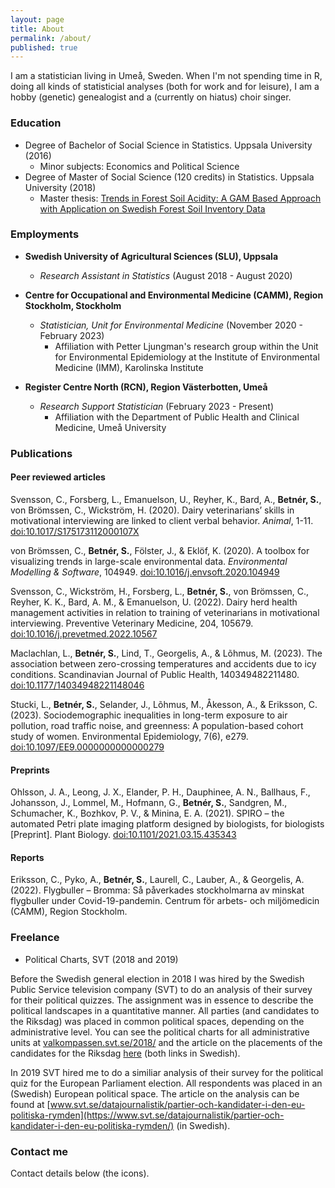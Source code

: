 ```yaml
---
layout: page
title: About
permalink: /about/
published: true
---
```

I am a statistician living in Umeå, Sweden. When I'm not spending time in R, doing all kinds of statisticial analyses (both for work and for leisure), I am a hobby (genetic) genealogist and a (currently on hiatus) choir singer.

### Education
- Degree of Bachelor of Social Science in Statistics. Uppsala University (2016)
	- Minor subjects: Economics and Political Science
- Degree of Master of Social Science (120 credits) in Statistics. Uppsala University (2018)
	- Master thesis: [Trends in Forest Soil Acidity: A GAM Based Approach with Application on Swedish Forest Soil Inventory Data](http://www.diva-portal.org/smash/record.jsf?pid=diva2%3A1215453&dswid=3979)

### Employments

- **Swedish University of Agricultural Sciences (SLU), Uppsala** 
  - *Research Assistant in Statistics* (August 2018 - August 2020)

- **Centre for Occupational and Environmental Medicine (CAMM), Region Stockholm, Stockholm**
  - *Statistician, Unit for Environmental Medicine* (November 2020 - February 2023)
    - Affiliation with Petter Ljungman's research group within the Unit for Environmental Epidemiology at the Institute of Environmental Medicine (IMM), Karolinska Institute

- **Register Centre North (RCN), Region Västerbotten, Umeå**
  - *Research Support Statistician* (February 2023 - Present)
    - Affiliation with the Department of Public Health and Clinical Medicine, Umeå University


### Publications

#### Peer reviewed articles

Svensson, C., Forsberg, L., Emanuelson, U., Reyher, K., Bard, A., **Betnér, S.**, von Brömssen, C., Wickström, H. (2020). Dairy veterinarians’ skills in motivational interviewing are linked to client verbal behavior. *Animal*, 1-11. [doi:10.1017/S175173112000107X](http://doi.org/10.1017/S175173112000107X)

von Brömssen, C., **Betnér, S.**, Fölster, J., & Eklöf, K. (2020). A toolbox for visualizing trends in large-scale environmental data. *Environmental Modelling & Software*, 104949. [doi:10.1016/j.envsoft.2020.104949](http://doi.org/10.1016/j.envsoft.2020.104949)

Svensson, C., Wickström, H., Forsberg, L., **Betnér, S.**, von Brömssen, C., Reyher, K. K., Bard, A. M., & Emanuelson, U. (2022). Dairy herd health management activities in relation to training of veterinarians in motivational interviewing. Preventive Veterinary Medicine, 204, 105679. [doi:10.1016/j.prevetmed.2022.10567](https://doi.org/10.1016/j.prevetmed.2022.10567) 

Maclachlan, L., **Betnér, S.**, Lind, T., Georgelis, A., & Lõhmus, M. (2023). The association between zero-crossing temperatures and accidents due to icy conditions. Scandinavian Journal of Public Health, 140349482211480. [doi:10.1177/14034948221148046](https://doi.org/10.1177/14034948221148046)

Stucki, L., **Betnér, S.**, Selander, J., Lõhmus, M., Åkesson, A., & Eriksson, C. (2023). Sociodemographic inequalities in long-term exposure to air pollution, road traffic noise, and greenness: A population-based cohort study of women. Environmental Epidemiology, 7(6), e279. [doi:10.1097/EE9.0000000000000279](https://doi.org/10.1097/EE9.0000000000000279)

#### Preprints

Ohlsson, J. A., Leong, J. X., Elander, P. H., Dauphinee, A. N., Ballhaus, F., Johansson, J., Lommel, M., Hofmann, G., **Betnér, S.**, Sandgren, M., Schumacher, K., Bozhkov, P. V., & Minina, E. A. (2021). SPIRO – the automated Petri plate imaging platform designed by biologists, for biologists [Preprint]. Plant Biology. 
[doi:10.1101/2021.03.15.435343](https://doi.org/10.1101/2021.03.15.435343) 

#### Reports

Eriksson, C., Pyko, A., **Betnér, S.**, Laurell, C., Lauber, A., & Georgelis, A. (2022). Flygbuller – Bromma: Så påverkades stockholmarna av minskat flygbuller under Covid-19-pandemin. Centrum för arbets- och miljömedicin (CAMM), Region Stockholm.

### Freelance

- Political Charts, SVT (2018 and 2019)

Before the Swedish general election in 2018 I was hired by the Swedish Public Service television company (SVT) to do an analysis of their survey for their political quizzes. The assignment was in essence to describe the political landscapes in a quantitative manner. All parties (and candidates to the Riksdag) was placed in common political spaces, depending on the administrative level. You can see the political charts for all administrative units at [valkompassen.svt.se/2018/](https://valkompassen.svt.se/2018/) and the article on the placements of the candidates for the Riksdag [here](https://www.svt.se/special/hur-lika-ar-kandidaterna-sina-partier/) (both links in Swedish). 

In 2019 SVT hired me to do a similiar analysis of their survey for the political quiz for the European Parliament election. All respondents was placed in an (Swedish) European political space. The article on the analysis can be found at [www.svt.se/datajournalistik/partier-och-kandidater-i-den-eu-politiska-rymden](https://www.svt.se/datajournalistik/partier-och-kandidater-i-den-eu-politiska-rymden/) (in Swedish). 

### Contact me

Contact details below (the icons).
